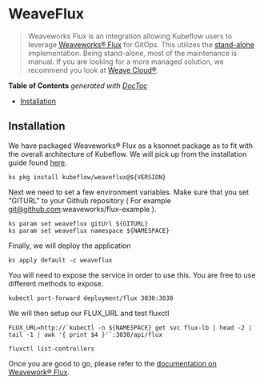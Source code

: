 # WeaveFlux

> Weaveworks Flux is an integration allowing Kubeflow users to leverage [Weaveworks&#174; Flux]("https://github.com/weaveworks/flux) for GitOps. This utilizes the [stand-alone]("https://github.com/weaveworks/flux/tree/master/site/standalone") implementation. Being stand-alone, most of the maintenance is manual. If you are looking for a more managed solution, we recommend you look at [Weave Cloud&#174;]("https://www.weave.works/product/cloud/").

<!-- START doctoc generated TOC please keep comment here to allow auto update -->
<!-- DON'T EDIT THIS SECTION, INSTEAD RE-RUN doctoc TO UPDATE -->
**Table of Contents**  *generated with [DocToc](https://github.com/thlorenz/doctoc)*

- [Installation](#installation)

<!-- END doctoc generated TOC please keep comment here to allow auto update -->

## Installation

We have packaged Weaveworks&#174; Flux as a ksonnet package as to fit with the overall architecture of Kubeflow. We will pick up from the installation guide found [here]("https://github.com/kubeflow/kubeflow#setup").

```
ks pkg install kubeflow/weaveflux@${VERSION}
```

Next we need to set a few environment variables. Make sure that you set "GITURL" to your Github repository ( For example git@github.com:weaveworks/flux-example ).

```
ks param set weaveflux gitUrl ${GITURL}
ks param set weaveflux namespace ${NAMESPACE}

```
Finally, we will deploy the application

```
ks apply default -c weaveflux
```

You will need to expose the service in order to use this. You are free to use different methods to expose.

```
kubectl port-forward deployment/flux 3030:3030
```

We will then setup our FLUX_URL and test fluxctl

```
FLUX_URL=http://`kubectl -n ${NAMESPACE} get svc flux-lb | head -2 | tail -1 | awk '{ print $4 }'`:3030/api/flux

fluxctl list-controllers

```

Once you are good to go, please refer to the [documentation on Weavework&#174; Flux]("https://github.com/weaveworks/flux/blob/master/site/using.md").
